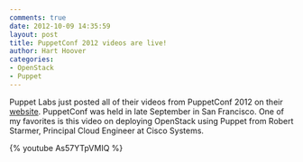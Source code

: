 ```yaml
---
comments: true
date: 2012-10-09 14:35:59
layout: post
title: PuppetConf 2012 videos are live!
author: Hart Hoover
categories:
- OpenStack
- Puppet
---
```


Puppet Labs just posted all of their videos from PuppetConf 2012 on their [website](http://puppetlabs.com/community/videos/puppetconf/). PuppetConf was held in late September in San Francisco. One of my favorites is this video on deploying OpenStack using Puppet from Robert Starmer, Principal Cloud Engineer at Cisco Systems.
<!-- more -->
{% youtube As57YTpVMIQ %}
